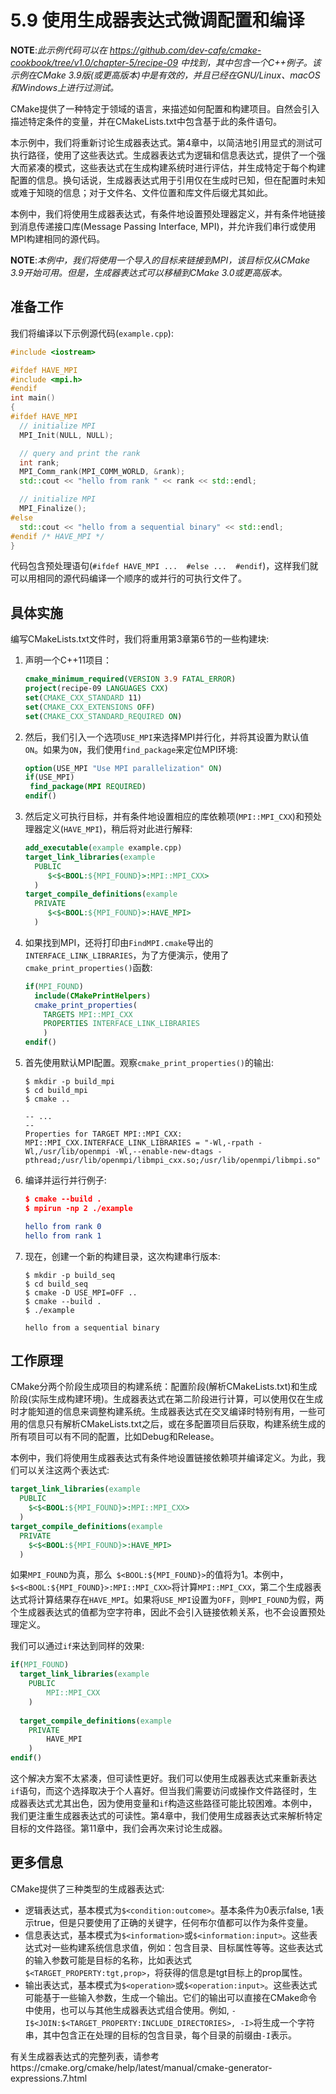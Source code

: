 # 5.9 使用生成器表达式微调配置和编译

**NOTE**:*此示例代码可以在 https://github.com/dev-cafe/cmake-cookbook/tree/v1.0/chapter-5/recipe-09 中找到，其中包含一个C++例子。该示例在CMake 3.9版(或更高版本)中是有效的，并且已经在GNU/Linux、macOS和Windows上进行过测试。*

CMake提供了一种特定于领域的语言，来描述如何配置和构建项目。自然会引入描述特定条件的变量，并在CMakeLists.txt中包含基于此的条件语句。

本示例中，我们将重新讨论生成器表达式。第4章中，以简洁地引用显式的测试可执行路径，使用了这些表达式。生成器表达式为逻辑和信息表达式，提供了一个强大而紧凑的模式，这些表达式在生成构建系统时进行评估，并生成特定于每个构建配置的信息。换句话说，生成器表达式用于引用仅在生成时已知，但在配置时未知或难于知晓的信息；对于文件名、文件位置和库文件后缀尤其如此。

本例中，我们将使用生成器表达式，有条件地设置预处理器定义，并有条件地链接到消息传递接口库(Message Passing Interface, MPI)，并允许我们串行或使用MPI构建相同的源代码。

**NOTE**:*本例中，我们将使用一个导入的目标来链接到MPI，该目标仅从CMake 3.9开始可用。但是，生成器表达式可以移植到CMake 3.0或更高版本。*

## 准备工作

我们将编译以下示例源代码(`example.cpp`):

```c++
#include <iostream>

#ifdef HAVE_MPI
#include <mpi.h>
#endif
int main()
{
#ifdef HAVE_MPI
  // initialize MPI
  MPI_Init(NULL, NULL);

  // query and print the rank
  int rank;
  MPI_Comm_rank(MPI_COMM_WORLD, &rank);
  std::cout << "hello from rank " << rank << std::endl;

  // initialize MPI
  MPI_Finalize();
#else
  std::cout << "hello from a sequential binary" << std::endl;
#endif /* HAVE_MPI */
}
```

代码包含预处理语句(`#ifdef HAVE_MPI ...  #else ...  #endif`)，这样我们就可以用相同的源代码编译一个顺序的或并行的可执行文件了。

## 具体实施

编写CMakeLists.txt文件时，我们将重用第3章第6节的一些构建块:

1. 声明一个C++11项目：

   ```cmake
   cmake_minimum_required(VERSION 3.9 FATAL_ERROR)
   project(recipe-09 LANGUAGES CXX)
   set(CMAKE_CXX_STANDARD 11)
   set(CMAKE_CXX_EXTENSIONS OFF)
   set(CMAKE_CXX_STANDARD_REQUIRED ON)
   ```

2. 然后，我们引入一个选项`USE_MPI`来选择MPI并行化，并将其设置为默认值`ON`。如果为`ON`，我们使用`find_package`来定位MPI环境:

   ```cmake
   option(USE_MPI "Use MPI parallelization" ON)
   if(USE_MPI)
   	find_package(MPI REQUIRED)
   endif()
   ```

3. 然后定义可执行目标，并有条件地设置相应的库依赖项(`MPI::MPI_CXX`)和预处理器定义(`HAVE_MPI`)，稍后将对此进行解释:

   ```cmake
   add_executable(example example.cpp)
   target_link_libraries(example
     PUBLIC
     	$<$<BOOL:${MPI_FOUND}>:MPI::MPI_CXX>
     )
   target_compile_definitions(example
     PRIVATE
     	$<$<BOOL:${MPI_FOUND}>:HAVE_MPI>
     )	
   ```

4. 如果找到MPI，还将打印由`FindMPI.cmake`导出的`INTERFACE_LINK_LIBRARIES`，为了方便演示，使用了`cmake_print_properties()`函数:

   ```cmake
   if(MPI_FOUND)
     include(CMakePrintHelpers)
     cmake_print_properties(
       TARGETS MPI::MPI_CXX
       PROPERTIES INTERFACE_LINK_LIBRARIES
       )
   endif()
   ```

5. 首先使用默认MPI配置。观察`cmake_print_properties()`的输出:

   ```shell
   $ mkdir -p build_mpi
   $ cd build_mpi
   $ cmake ..
   
   -- ...
   --
   Properties for TARGET MPI::MPI_CXX:
   MPI::MPI_CXX.INTERFACE_LINK_LIBRARIES = "-Wl,-rpath -Wl,/usr/lib/openmpi -Wl,--enable-new-dtags -pthread;/usr/lib/openmpi/libmpi_cxx.so;/usr/lib/openmpi/libmpi.so"
   ```

6. 编译并运行并行例子:

   ```cmake
   $ cmake --build .
   $ mpirun -np 2 ./example
   
   hello from rank 0
   hello from rank 1
   ```

7. 现在，创建一个新的构建目录，这次构建串行版本:

   ```shell
   $ mkdir -p build_seq
   $ cd build_seq
   $ cmake -D USE_MPI=OFF ..
   $ cmake --build .
   $ ./example
   
   hello from a sequential binary
   ```

## 工作原理

CMake分两个阶段生成项目的构建系统：配置阶段(解析CMakeLists.txt)和生成阶段(实际生成构建环境)。生成器表达式在第二阶段进行计算，可以使用仅在生成时才能知道的信息来调整构建系统。生成器表达式在交叉编译时特别有用，一些可用的信息只有解析CMakeLists.txt之后，或在多配置项目后获取，构建系统生成的所有项目可以有不同的配置，比如Debug和Release。

本例中，我们将使用生成器表达式有条件地设置链接依赖项并编译定义。为此，我们可以关注这两个表达式:

```cmake
target_link_libraries(example
  PUBLIC
  	$<$<BOOL:${MPI_FOUND}>:MPI::MPI_CXX>
  )
target_compile_definitions(example
  PRIVATE
  	$<$<BOOL:${MPI_FOUND}>:HAVE_MPI>
  )
```

如果`MPI_FOUND`为真，那么` $<BOOL:${MPI_FOUND}>`的值将为1。本例中，`$<$<BOOL:${MPI_FOUND}>:MPI::MPI_CXX>`将计算`MPI::MPI_CXX`，第二个生成器表达式将计算结果存在`HAVE_MPI`。如果将`USE_MPI`设置为`OFF`，则`MPI_FOUND`为假，两个生成器表达式的值都为空字符串，因此不会引入链接依赖关系，也不会设置预处理定义。

我们可以通过`if`来达到同样的效果:

```cmake
if(MPI_FOUND)
  target_link_libraries(example
    PUBLIC
    	MPI::MPI_CXX
    )
    
  target_compile_definitions(example
    PRIVATE
    	HAVE_MPI
    )
endif()	
```

这个解决方案不太紧凑，但可读性更好。我们可以使用生成器表达式来重新表达`if`语句，而这个选择取决于个人喜好。但当我们需要访问或操作文件路径时，生成器表达式尤其出色，因为使用变量和`if`构造这些路径可能比较困难。本例中，我们更注重生成器表达式的可读性。第4章中，我们使用生成器表达式来解析特定目标的文件路径。第11章中，我们会再次来讨论生成器。

## 更多信息

CMake提供了三种类型的生成器表达式:

* 逻辑表达式，基本模式为` $<condition:outcome> `。基本条件为0表示false, 1表示true，但是只要使用了正确的关键字，任何布尔值都可以作为条件变量。
* 信息表达式，基本模式为`$<information>`或`$<information:input>`。这些表达式对一些构建系统信息求值，例如：包含目录、目标属性等等。这些表达式的输入参数可能是目标的名称，比如表达式`  $<TARGET_PROPERTY:tgt,prop> `，将获得的信息是tgt目标上的prop属性。
* 输出表达式，基本模式为`$<operation>`或`$<operation:input>`。这些表达式可能基于一些输入参数，生成一个输出。它们的输出可以直接在CMake命令中使用，也可以与其他生成器表达式组合使用。例如,
  ` -
  I$<JOIN:$<TARGET_PROPERTY:INCLUDE_DIRECTORIES>, -I> `将生成一个字符串，其中包含正在处理的目标的包含目录，每个目录的前缀由`-I`表示。

有关生成器表达式的完整列表，请参考https://cmake.org/cmake/help/latest/manual/cmake-generator-expressions.7.html